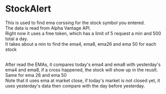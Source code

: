 # StockAlert

This is used to find ema corssing for the stock symbol you entered. <br>
The data is read from Alpha Vantage API.<br>
Right now it uses a free token, which has a limit of 5 request a min and 500 total a day.<br>
It takes about a min to find the ema4, ema8, ema26 and ema 50 for each stock<br>

<br>
After read the EMAs, it compares today's ema4 and ema8 with yesterday's ema4 and ema8, if a cross happened, the stock will show up in the reuslt. <br>
Same for ema 26 and ema 50<br>
Note that it uses ema at market close, if today's market is not closed yet, it uses yesterday's data then compare with the day before yesterday.
